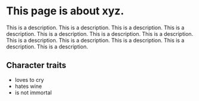 # This page is about xyz.
This is a description. This is a description. This is a description. This is a description. This is a description. This is a description. This is a description. This is a description. This is a description. This is a description. This is a description. This is a description. 

## Character traits
* loves to cry
* hates wine
* is not immortal

